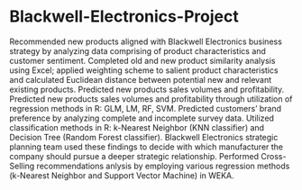 # Blackwell-Electronics-Project
Recommended new products aligned with Blackwell Electronics business strategy by analyzing data comprising of product characteristics and customer sentiment. Completed old and new product similarity analysis using Excel; applied weighting scheme to salient product characteristics and calculated Euclidean distance between potential new and relevant existing products. Predicted new products sales volumes and profitability. Predicted new products sales volumes and profitability through utilization of regression methods in R: GLM, LM, RF, SVM. Predicted customers’ brand preference by analyzing complete and incomplete survey data. Utilized classification methods in R: k-Nearest Neighbor (KNN classifier) and Decision Tree (Random Forest classifier). Blackwell Electronics strategic planning team used these findings to decide with which manufacturer the company should pursue a deeper strategic relationship. Performed Cross-Selling recommendations anlysis by employing various regression methods (k-Nearest Neighbor and Support Vector Machine) in WEKA.
